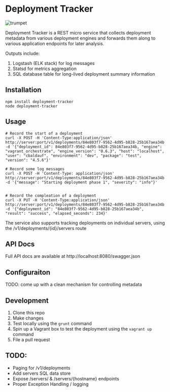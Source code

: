 # Deployment Tracker
![trumpet](http://realbraveaudio.com/wp-content/uploads/2013/03/trumpet-lessons.jpg)

Deployment Tracker is a REST micro service that collects deployment metadata from various
deployment engines and forwards them along to various application endpoints for later analysis.

Outputs include:
1. Logstash (ELK stack) for log messages
2. Statsd for metrics aggregation
3. SQL database table for long-lived deployment summary information

## Installation

    npm install deployment-tracker
    node deployment-tracker

## Usage

```
# Record the start of a deployment
curl -X POST -H 'Content-Type:application/json'  http://server:port/v1/deployments/84e803f7-9562-4d95-b828-25b167aea34b -d '{"deployment_id": 84e803f7-9562-4d95-b828-25b167aea34b, "engine": "vagrant_orchestrate", "engine_version": "0.6.3", "host": "localhost", "user": "cbaldauf", "environment": "dev", "package": "test", "version": "4.5.6"}'

# Record some log messages
curl -X POST -H 'Content-Type: application/json' http://server:port/v1/deployments/84e803f7-9562-4d95-b828-25b167aea34b -d '{"message": "Starting deployment phase 1", "severity": "info"}'


# Record the compleation of a deployment
curl -X PUT -H 'Content-Type:application/json' http://server:port/v1/deployments/84e803f7-9562-4d95-b828-25b167aea34b -d '{"deployment_id": "84e803f7-9562-4d95-b828-25b167aea34b", "result": "success", "elapsed_seconds": 234}'
```

The service also supports tracking deployments on individual servers, using the
/v1/deployments/{id}/servers route

## API Docs
Full API docs are available at http://localhost:8080/swagger.json

## Configuraiton
TODO: come up with a clean mechanism for controlling metadata

## Development
1. Clone this repo
2. Make changes
3. Test locally using the `grunt` command
4. Spin up a Vagrant box to test the deployment using the `vagrant up` command
5. File a pull request

## TODO:
* Paging for /v1/deployments
* Add servers SQL data store
* Expose /servers/ & /servers/{hostname} endpoints
* Proper Exception Handling / logging
